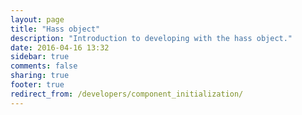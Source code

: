 ```yaml
---
layout: page
title: "Hass object"
description: "Introduction to developing with the hass object."
date: 2016-04-16 13:32
sidebar: true
comments: false
sharing: true
footer: true
redirect_from: /developers/component_initialization/
---
```


<script>
window.location = 'https://developers.home-assistant.io/docs/en/dev_101_hass.html';
</script>